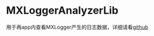 # MXLoggerAnalyzerLib

用于再app内查看MXLogger产生的日志数据，详细请看[github](https://github.com/coder-dongjiayi/MXLogger)




